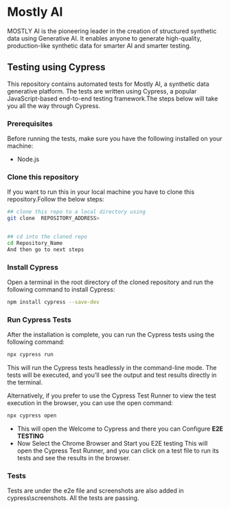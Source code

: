 
# Mostly AI

MOSTLY AI is the pioneering leader in the creation of structured synthetic data using Generative AI. It enables anyone to generate high-quality, production-like synthetic data for smarter AI and smarter testing.

## Testing using Cypress
This repository contains automated tests for Mostly AI, a synthetic data generative platform. The tests are written using Cypress, a popular JavaScript-based end-to-end testing framework.The steps below will take you all the way through Cypress. 
###  Prerequisites
Before running the tests, make sure you have the following installed on your machine:

- Node.js

### Clone this repository
If you want to run this in your local machine you have to clone this repository.Follow the below steps:


```bash
## clone this repo to a local directory using
git clone  REPOSITORY_ADDRESS>


## cd into the cloned repo
cd Repository_Name
And then go to next steps

```




### Install Cypress
Open a terminal in the root directory of the cloned repository and run the following command to install Cypress:

```bash
npm install cypress --save-dev
```
### Run Cypress Tests
After the installation is complete, you can run the Cypress tests using the following command:

```bash
npx cypress run
```
This will run the Cypress tests headlessly in the command-line mode. The tests will be executed, and you'll see the output and test results directly in the terminal.

Alternatively, if you prefer to use the Cypress Test Runner to view the test execution in the browser, you can use the open command:
```bash
npx cypress open
```
* This will open the Welcome to Cypress and there you can Configure **E2E TESTING**
* Now Select the Chrome Browser and Start you E2E testing
This will open the Cypress Test Runner, and you can click on a test file to run its tests and see the results in the browser.
### Tests
Tests are under the e2e file and screenshots are also added in cypress\screenshots.
All the tests are passing.
